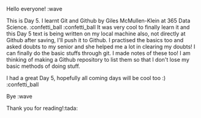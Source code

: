 Hello everyone! :wave
<p>
This is Day 5. I learnt Git and Github by Giles McMullen-Klein at 365 Data Science. :confetti_ball :confetti_ball It was very cool to finally learn it and this Day 5 text is being written on my local machine also, not directly at Github after saving, I'll push it to Github. I practised the basics too and asked doubts to my senior and she helped me a lot in clearing my doubts! I can finally do the basic stuffs through git. I made notes of these too! I am thinking of making a Github repository to list them so that I don't lose my basic methods of doing stuff. 
<p>
I had a great Day 5, hopefully all coming days will be cool too :) :confetti_ball
<p>
Bye :wave
<p>
Thank you for reading!:tada:
